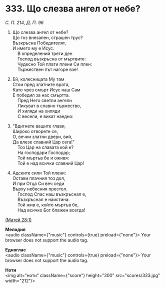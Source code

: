 # 333. Що слезва ангел от небе?  

*С. П. 214, Д. П. 96*  

1. Що слезва ангел от небе?  
Що тоз внезапен, страшен трус?  
Възкръсна Победителят,  
И името му е Исус.  
    В определений трети ден  
    Господ възкръсна от мъртвите:  
    Чудесно Той плати плени Си плен:  
    Тържествен път нагоре взе!  

2. Ей, колесницата Му там  
Стои пред златните врата,  
Като чрез смърт Исус наш Сам  
Е победил за нас смъртта.  
    Пред Него светли ангели  
    Ликуват в славно тържество,  
    И хиляди на хиляди  
    С весели, е викат наедно:  

3. "Вдигнете вашите глави,  
Широко отворете се,  
О, вечни златни двери, вий,  
Да влезе славний Цар сега!"  
    Тоз Цар на славата кой е?  
    На господари Господар;  
    Той мъртъв бе и оживя:  
    Той е над всички славний Цар!  

4. Адските сили Той плени:  
Остави плачния тоз дол,  
И при Отца Си веч седи  
Върху небесния престол.  
    Господ Спас наш възкръснал е,  
    Възкръснал е наистина:  
    Той жив е, който мъртъв бе,  
    Над всичко Бог блажен всегда!  

[(Матей 28:1)](http://biblia.bg/index.php?k=40&g=28&s=1)  

__Мелодия__  
<audio className={"music"} controls={true} preload={"none"}><source src="mp3/333.mp3" type="audio/mpeg"/>
Your browser does not support the audio tag.
</audio>  

__Едноглас__  
<audio className={"music"} controls={true} preload={"none"}><source src="transp/333.mp3" type="audio/mpeg"/>
Your browser does not support the audio tag.
</audio>  

__Ноти__  
<img alt="ноти" className={"score"} height="300" src="scores/333.jpg" width="212"/>
